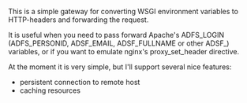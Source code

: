 This is a simple gateway for converting WSGI environment variables to HTTP-headers and forwarding the request.

It is useful when you need to pass forward Apache's ADFS_LOGIN (ADFS_PERSONID, ADSF_EMAIL, ADSF_FULLNAME or other ADSF_) variables, or if you want to emulate nginx's proxy_set_header directive.

At the moment it is very simple, but I'll support several nice features:
  * persistent connection to remote host
  * caching resources
 